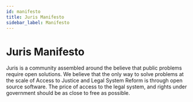 ```yaml
---
id: manifesto
title: Juris Manifesto
sidebar_label: Manifesto
---
```


# Juris Manifesto

Juris is a community assembled around the believe that public problems require open solutions. We believe that the only way to solve problems at the scale of Access to Justice and Legal System Reform is through open source software. The price of access to the legal system, and rights under government should be as close to free as possible.